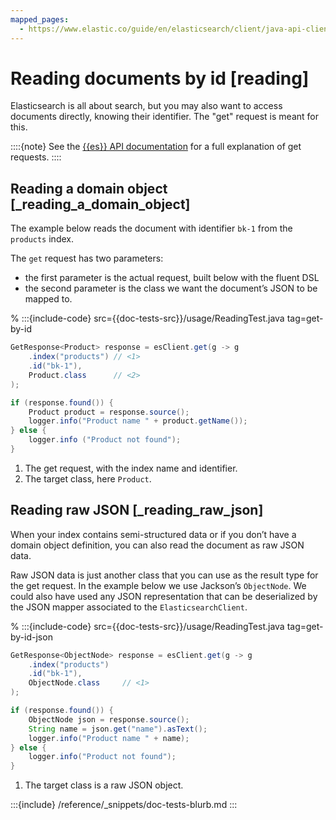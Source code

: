 ```yaml
---
mapped_pages:
  - https://www.elastic.co/guide/en/elasticsearch/client/java-api-client/current/reading.html
---
```


# Reading documents by id [reading]

Elasticsearch is all about search, but you may also want to access documents directly, knowing their identifier. The "get" request is meant for this.

::::{note}
See the [{{es}} API documentation](https://www.elastic.co/docs/api/doc/elasticsearch/operation/operation-get) for a full explanation of get requests.
::::



## Reading a domain object [_reading_a_domain_object]

The example below reads the document with identifier `bk-1` from the `products` index.

The `get` request has two parameters:

* the first parameter is the actual request, built below with the fluent DSL
* the second parameter is the class we want the document’s JSON to be mapped to.

% :::{include-code} src={{doc-tests-src}}/usage/ReadingTest.java tag=get-by-id
```java
GetResponse<Product> response = esClient.get(g -> g
    .index("products") // <1>
    .id("bk-1"),
    Product.class      // <2>
);

if (response.found()) {
    Product product = response.source();
    logger.info("Product name " + product.getName());
} else {
    logger.info ("Product not found");
}
```

1. The get request, with the index name and identifier.
2. The target class, here `Product`.



## Reading raw JSON [_reading_raw_json]

When your index contains semi-structured data or if you don’t have a domain object definition, you can also read the document as raw JSON data.

Raw JSON data is just another class that you can use as the result type for the get request. In the example below we use Jackson’s `ObjectNode`. We could also have used any JSON representation that can be deserialized by the JSON mapper associated to the `ElasticsearchClient`.

% :::{include-code} src={{doc-tests-src}}/usage/ReadingTest.java tag=get-by-id-json
```java
GetResponse<ObjectNode> response = esClient.get(g -> g
    .index("products")
    .id("bk-1"),
    ObjectNode.class     // <1>
);

if (response.found()) {
    ObjectNode json = response.source();
    String name = json.get("name").asText();
    logger.info("Product name " + name);
} else {
    logger.info("Product not found");
}
```

1. The target class is a raw JSON object.


:::{include} /reference/_snippets/doc-tests-blurb.md
:::

